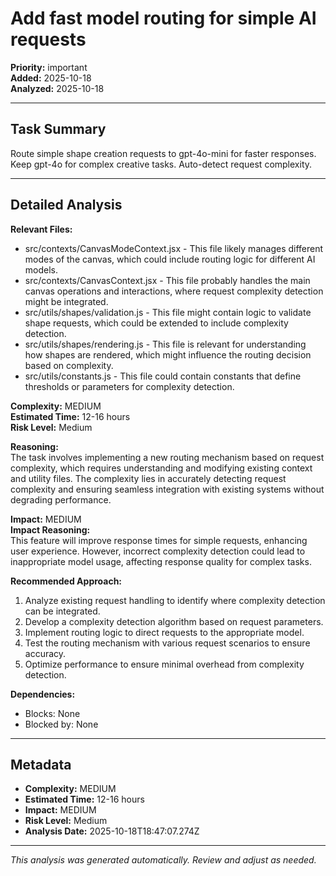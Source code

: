 # Add fast model routing for simple AI requests

**Priority:** important  
**Added:** 2025-10-18  
**Analyzed:** 2025-10-18  

---

## Task Summary

Route simple shape creation requests to gpt-4o-mini for faster responses. Keep gpt-4o for complex creative tasks. Auto-detect request complexity. 

---

## Detailed Analysis

**Relevant Files:**
- src/contexts/CanvasModeContext.jsx - This file likely manages different modes of the canvas, which could include routing logic for different AI models.
- src/contexts/CanvasContext.jsx - This file probably handles the main canvas operations and interactions, where request complexity detection might be integrated.
- src/utils/shapes/validation.js - This file might contain logic to validate shape requests, which could be extended to include complexity detection.
- src/utils/shapes/rendering.js - This file is relevant for understanding how shapes are rendered, which might influence the routing decision based on complexity.
- src/utils/constants.js - This file could contain constants that define thresholds or parameters for complexity detection.

**Complexity:** MEDIUM  
**Estimated Time:** 12-16 hours  
**Risk Level:** Medium  

**Reasoning:**  
The task involves implementing a new routing mechanism based on request complexity, which requires understanding and modifying existing context and utility files. The complexity lies in accurately detecting request complexity and ensuring seamless integration with existing systems without degrading performance.

**Impact:** MEDIUM  
**Impact Reasoning:**  
This feature will improve response times for simple requests, enhancing user experience. However, incorrect complexity detection could lead to inappropriate model usage, affecting response quality for complex tasks.

**Recommended Approach:**
1. Analyze existing request handling to identify where complexity detection can be integrated.
2. Develop a complexity detection algorithm based on request parameters.
3. Implement routing logic to direct requests to the appropriate model.
4. Test the routing mechanism with various request scenarios to ensure accuracy.
5. Optimize performance to ensure minimal overhead from complexity detection.

**Dependencies:**
- Blocks: None
- Blocked by: None

---

## Metadata

- **Complexity:** MEDIUM
- **Estimated Time:** 12-16 hours
- **Impact:** MEDIUM
- **Risk Level:** Medium
- **Analysis Date:** 2025-10-18T18:47:07.274Z

---

*This analysis was generated automatically. Review and adjust as needed.*
